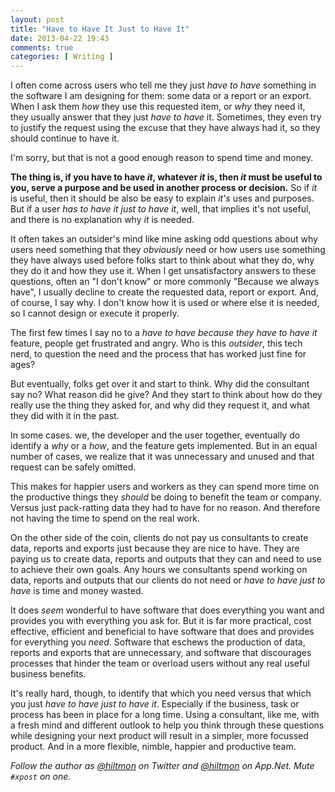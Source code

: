 ```yaml
---
layout: post
title: "Have to Have It Just to Have It"
date: 2013-04-22 19:43
comments: true
categories: [ Writing ]
---
```


I often come across users who tell me they just *have to have* something in the software I am designing for them: some data or a report or an export. When I ask them *how* they use this requested item, or *why* they need it, they usually answer that they just *have to have* it. Sometimes, they even try to justify the request using the excuse that they have always had it, so they should continue to have it.

I'm sorry, but that is not a good enough reason to spend time and money.

**The thing is, if you have to have *it*, whatever *it* is, then *it* must be useful to you, serve a purpose and be used in another process or decision.** So if *it* is useful, then it should be also be easy to explain *it's* uses and purposes. But if a user *has to have it just to have it*, well, that implies it's not useful, and there is no explanation why *it* is needed.

It often takes an outsider's mind like mine asking odd questions about why users need something that they *obviously* need or how users use something they have always used before folks start to think about what they do, why they do it and how they use it. When I get unsatisfactory answers to these questions, often an "I don't know" or more commonly "Because we always have", I usually decline to create the requested data, report or export. And, of course, I say why. I don't know how it is used or where else it is needed, so I cannot design or execute it properly.

The first few times I say no to a *have to have because they have to have it* feature, people get frustrated and angry. Who is this *outsider*, this tech nerd, to question the need and the process that has worked just fine for ages? 

But eventually, folks get over it and start to think. Why did the consultant say no? What reason did he give? And they start to think about how do they really use the thing they asked for, and why did they request it, and what they did with it in the past.

In some cases. we, the developer and the user together, eventually do identify a *why* or a *how*, and the feature gets implemented. But in an equal number of cases, we realize that it was unnecessary and unused and that request can be safely omitted.

This makes for happier users and workers as they can spend more time on the productive things they *should* be doing to benefit the team or company. Versus just pack-ratting data they had to have for no reason. And therefore not having the time to spend on the real work.

On the other side of the coin, clients do not pay us consultants to create data, reports and exports just because they are nice to have. They are paying us to create data, reports and outputs that they can and need to use to achieve their own goals. Any hours we consultants spend working on data, reports and outputs that our clients do not need or *have to have just to have* is time and money wasted.

It does *seem* wonderful to have software that does everything you want and provides you with everything you ask for. But it is far more practical, cost effective, efficient and beneficial to have software that does and provides for everything you *need*. Software that eschews the production of data, reports and exports that are unnecessary, and software that discourages processes that hinder the team or overload users without any real useful business benefits.

It's really hard, though, to identify that which you need versus that which you just *have to have just to have it*. Especially if the business, task or process has been in place for a long time. Using a consultant, like me, with a fresh mind and different outlook to help you think through these questions while designing your next product will result in a simpler, more focussed product. And in a more flexible, nimble, happier and productive team.

*Follow the author as [@hiltmon](https://twitter.com/hiltmon) on Twitter and [@hiltmon](http://alpha.app.net/hiltmon) on App.Net. Mute `#xpost` on one.*